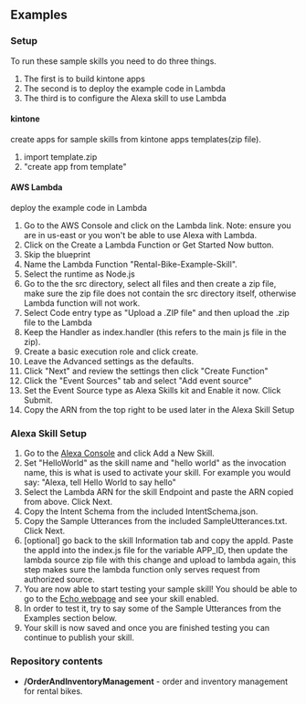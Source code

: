 ## Examples

### Setup
To run these sample skills you need to do three things.
1. The first is to build kintone apps
2. The second is to deploy the example code in Lambda
3. The third is to configure the Alexa skill to use Lambda

#### kintone
create apps for sample skills from kintone apps templates(zip file).

1. import template.zip
2. "create app from template"

#### AWS Lambda
deploy the example code in Lambda

1. Go to the AWS Console and click on the Lambda link. Note: ensure you are in us-east or you won't be able to use Alexa with Lambda.
2. Click on the Create a Lambda Function or Get Started Now button.
3. Skip the blueprint
4. Name the Lambda Function "Rental-Bike-Example-Skill".
5. Select the runtime as Node.js
5. Go to the the src directory, select all files and then create a zip file, make sure the zip file does not contain the src directory itself, otherwise Lambda function will not work.
6. Select Code entry type as "Upload a .ZIP file" and then upload the .zip file to the Lambda
7. Keep the Handler as index.handler (this refers to the main js file in the zip).
8. Create a basic execution role and click create.
9. Leave the Advanced settings as the defaults.
10. Click "Next" and review the settings then click "Create Function"
11. Click the "Event Sources" tab and select "Add event source"
12. Set the Event Source type as Alexa Skills kit and Enable it now. Click Submit.
13. Copy the ARN from the top right to be used later in the Alexa Skill Setup

### Alexa Skill Setup
1. Go to the [Alexa Console](https://developer.amazon.com/edw/home.html) and click Add a New Skill.
2. Set "HelloWorld" as the skill name and "hello world" as the invocation name, this is what is used to activate your skill. For example you would say: "Alexa, tell Hello World to say hello"
3. Select the Lambda ARN for the skill Endpoint and paste the ARN copied from above. Click Next.
4. Copy the Intent Schema from the included IntentSchema.json.
5. Copy the Sample Utterances from the included SampleUtterances.txt. Click Next.
6. [optional] go back to the skill Information tab and copy the appId. Paste the appId into the index.js file for the variable APP_ID,
   then update the lambda source zip file with this change and upload to lambda again, this step makes sure the lambda function only serves request from authorized source.
7. You are now able to start testing your sample skill! You should be able to go to the [Echo webpage](http://echo.amazon.com/#skills) and see your skill enabled.
8. In order to test it, try to say some of the Sample Utterances from the Examples section below.
9. Your skill is now saved and once you are finished testing you can continue to publish your skill.

### Repository contents
* **/OrderAndInventoryManagement** - order and inventory management for rental bikes.
